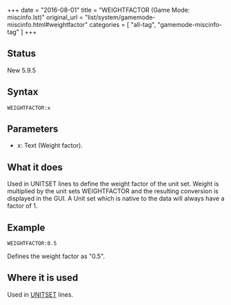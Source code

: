 +++
date = "2016-08-01"
title = "WEIGHTFACTOR (Game Mode: miscinfo.lst)"
original_url = "list/system/gamemode-miscinfo.html#weightfactor"
categories = [ "all-tag", "gamemode-miscinfo-tag" ]
+++

## Status

New 5.9.5

## Syntax

`WEIGHTFACTOR:x`

## Parameters

-   x: Text (Weight factor).



What it does
------------

Used in UNITSET lines to define the weight factor of the unit set.
Weight is multiplied by the unit sets WEIGHTFACTOR and the resulting
conversion is displayed in the GUI. A Unit set which is native to the
data will always have a factor of 1.

Example
-------

`WEIGHTFACTOR:0.5`

Defines the weight factor as "0.5".

Where it is used
----------------

Used in [UNITSET](/list/system/gamemode-miscinfo/unitset.html) lines.

